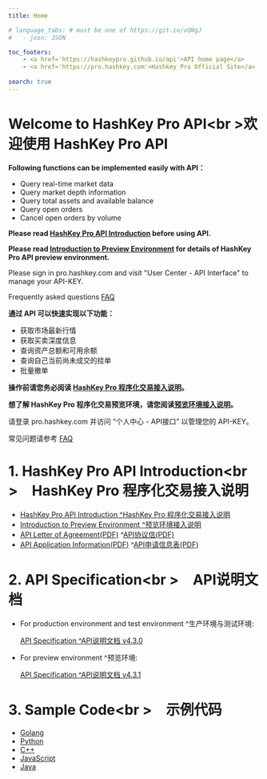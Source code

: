 ```yaml
---
title: Home

# language_tabs: # must be one of https://git.io/vQNgJ
#   - json: JSON 

toc_footers:
    - <a href='https://hashkeypro.github.io/api'>API home page</a>
    - <a href='https://pro.hashkey.com'>Hashkey Pro Official Site</a>
    
search: true
---
```


# Welcome to HashKey Pro API<br \>欢迎使用 HashKey Pro API

**Following functions can be implemented easily with API：**

* Query real-time market data
* Query market depth information
* Query total assets and available balance
* Query open orders
* Cancel open orders by volume

**Please read [HashKey Pro API Introduction](https://hashkeypro.github.io/api-intro/) before using API.**

**Please read [Introduction to Preview Environment](https://hashkeypro.github.io/api-intro-pre/) for details of HashKey Pro API preview environment.**

Please sign in pro.hashkey.com and visit "User Center - API Interface" to manage your API-KEY.

Frequently asked questions [FAQ](https://support.pro.hashkey.com/hc/en-us/search?utf8=%E2%9C%93&query=API)

**通过 API 可以快速实现以下功能：**

* 获取市场最新行情
* 获取买卖深度信息
* 查询资产总额和可用余额
* 查询自己当前尚未成交的挂单
* 批量撤单

**操作前请您务必阅读 [HashKey Pro 程序化交易接入说明](https://hashkeypro.github.io/api-intro/)。**

**想了解 HashKey Pro 程序化交易预览环境，请您阅读[预览环境接入说明](https://hashkeypro.github.io/api-intro-pre/)。**

请登录 pro.hashkey.com 并访问 “个人中心 - API接口” 以管理您的 API-KEY。

常见问题请参考 [FAQ](https://support.pro.hashkey.com/hc/zh-cn/search?utf8=%E2%9C%93&query=API)

# 1. HashKey Pro API Introduction<br \>&emsp;HashKey Pro 程序化交易接入说明
* [HashKey Pro API Introduction ^HashKey Pro 程序化交易接入说明](https://hashkeypro.github.io/api-intro/)
* [Introduction to Preview Environment ^预览环境接入说明](https://hashkeypro.github.io/api-intro-pre/)
* [API Letter of Agreement(PDF)](https://github.com/hashkeypro/api-src/raw/master/doc/API_Letter_of_Agreement_EN%20HashKey%20Pro.pdf) ^[API协议信(PDF)](https://github.com/hashkeypro/api-src/raw/master/doc/API_Letter_of_Agreement_CN%20HashKey%20Pro.pdf)
* [API Application Information(PDF)](https://github.com/hashkeypro/api-src/raw/master/doc/API_Application_Information_EN%20HK%20PRO.pdf) ^[API申请信息表(PDF)](https://github.com/hashkeypro/api-src/raw/master/doc/API_Application_Information_CN%20HK%20PRO.pdf)

# 2. API Specification<br \>&emsp;API说明文档

* For production environment and test environment ^生产环境与测试环境:

  [API Specification ^API说明文档 v4.3.0](https://hashkeypro.github.io/api-spec/)

* For preview environment ^预览环境:

  [API Specification ^API说明文档 v4.3.1](https://hashkeypro.github.io/api-spec-pre/)

# 3. Sample Code<br \>&emsp;示例代码

* [Golang](https://github.com/hashkeypro/api-src/tree/master/golang)
* [Python](https://github.com/hashkeypro/api-src/tree/master/python)
* [C++](https://github.com/hashkeypro/api-src/tree/master/cpp)
* [JavaScript](https://github.com/hashkeypro/api-src/tree/master/javascript)
* [Java](https://github.com/hashkeypro/api-src/tree/master/java)
